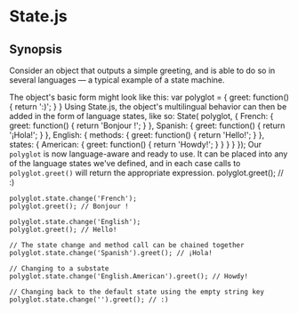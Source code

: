 # State.js

## Synopsis

Consider an object that outputs a simple greeting, and is able to do so in several languages — a typical example of a state machine.

The object's basic form might look like this:
	var polyglot = {
		greet: function() { return ':)'; }
	}
Using State.js, the object's multilingual behavior can then be added in the form of language states, like so:
	State( polyglot, {
		French: {
			greet: function() { return 'Bonjour !'; }
		},
		Spanish: {
			greet: function() { return '¡Hola!'; }
		},
		English: {
			methods: {
				greet: function() { return 'Hello!'; }
			},
			states: {
				American: {
					greet: function() { return 'Howdy!'; }
				}
			}
		}
	});
Our `polyglot` is now language-aware and ready to use. It can be placed into any of the language states we've defined, and in each case calls to `polyglot.greet()` will return the appropriate expression.
	polyglot.greet(); // :)

	polyglot.state.change('French');
	polyglot.greet(); // Bonjour !

	polyglot.state.change('English');
	polyglot.greet(); // Hello!

	// The state change and method call can be chained together
	polyglot.state.change('Spanish').greet(); // ¡Hola!

	// Changing to a substate
	polyglot.state.change('English.American').greet(); // Howdy!

	// Changing back to the default state using the empty string key
	polyglot.state.change('').greet(); // :)
